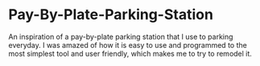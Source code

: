# Pay-By-Plate-Parking-Station
An inspiration of a pay-by-plate parking station that I use to parking everyday. I was amazed of how it is easy to use and programmed to the most simplest tool and user friendly, which makes me to try to remodel it.
